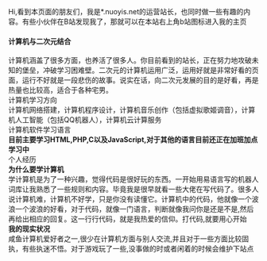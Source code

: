 Hi,看到本页面的朋友们，我是*.nuoyis.net的运营站长，也同时做一些有趣的内容。有些小伙伴在B站发现我了，那就可以在本站右上角b站图标进入我的主页
#### 计算机与二次元结合  
计算机涵盖了很多方面，也养活了很多人。你目前看到的站长，正在努力地攻破未知的堡垒，冲破学习困难壁。二次元的计算机运用广泛，运用好就是非常好看的页面，运行不好就是一段悲伤的故事。说实在话，向二次元发展的目的是好看，再是热量也比较高，适合于各种宅男。  
计算机学习方向  
计算机网络搭建，计算机程序设计，计算机音乐创作（包括虚拟歌姬调音），计算机人工智能（包括QQ机器人），计算机云计算服务  
计算机软件学习语言  
**目前主要学习HTML,PHP,C以及JavaScript,对于其他的语言目前还正在加班加点学习中**  
个人经历  
**为什么要学计算机**  
学计算机是为了一种兴趣，觉得代码是很好玩的东西。一开始用易语言写的机器人词库让我熟悉了一些规则和内容。毕竟我是很早就看一些大佬在写代码了。很多人说计算机难，计算机不好学，只是你没有读懂它。计算机中的代码，他就像一个波浪一个波浪的好看，对于代码，就像一门语言，判断就像我问你是还是不是,然后再给出相应的回复。这一行行代码，就是我热爱的信仰。打代码,就要用心开始  
**我的现实状况**  
咸鱼计算机爱好者之一,很少在计算机方面与别人交流,并且对于一些方面比较固执，有些执迷不悟。对于游戏玩了一些,没事做的时或者闲着的时候会维护下站点  